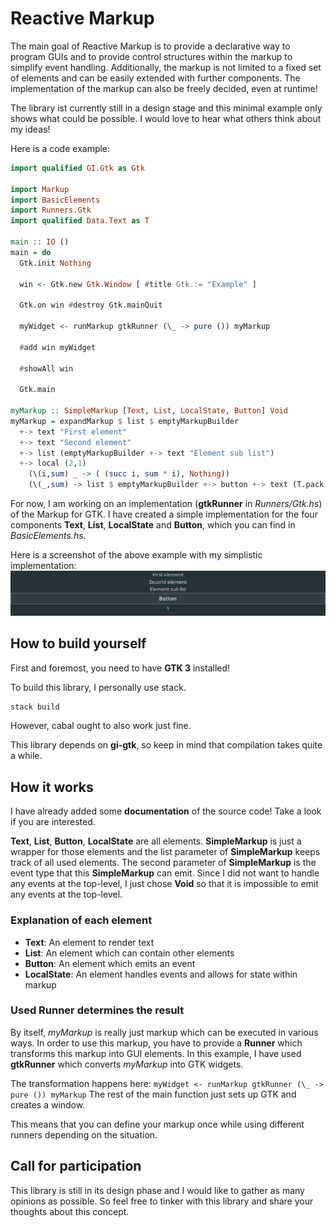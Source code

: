 # Reactive Markup

The main goal of Reactive Markup is to provide a declarative way to program GUIs and to provide control structures within the markup to simplify event handling. Additionally, the markup is not limited to a fixed set of elements and can be easily extended with further components. The implementation of the markup can also be freely decided, even at runtime!

The library ist currently still in a design stage and this minimal example only shows what could be possible. I would love to hear what others think about my ideas!

Here is a code example:
```haskell
import qualified GI.Gtk as Gtk

import Markup
import BasicElements
import Runners.Gtk
import qualified Data.Text as T

main :: IO ()
main = do
  Gtk.init Nothing

  win <- Gtk.new Gtk.Window [ #title Gtk.:= "Example" ]

  Gtk.on win #destroy Gtk.mainQuit

  myWidget <- runMarkup gtkRunner (\_ -> pure ()) myMarkup

  #add win myWidget

  #showAll win

  Gtk.main

myMarkup :: SimpleMarkup [Text, List, LocalState, Button] Void
myMarkup = expandMarkup $ list $ emptyMarkupBuilder
  +-> text "First element"
  +-> text "Second element"
  +-> list (emptyMarkupBuilder +-> text "Element sub list")
  +-> local (2,1) 
    (\(i,sum) _ -> ( (succ i, sum * i), Nothing)) 
    (\(_,sum) -> list $ emptyMarkupBuilder +-> button +-> text (T.pack $ show sum))
```

For now, I am working on an implementation (**gtkRunner** in _Runners/Gtk.hs_) of the Markup for GTK. I have created a simple implementation for the four components **Text**, **List**, **LocalState** and **Button**, which you can find in _BasicElements.hs_.

Here is a screenshot of the above example with my simplistic implementation:
![](./screenshot.png)

## How to build yourself

First and foremost, you need to have **GTK 3** installed!

To build this library, I personally use stack.

```bash
stack build
```

However, cabal ought to also work just fine.

This library depends on **gi-gtk**, so keep in mind that compilation takes quite a while.

## How it works

I have already added some **documentation** of the source code! Take a look if you are interested.

**Text**, **List**, **Button**, **LocalState** are all elements. **SimpleMarkup** is just a wrapper for those elements and the list parameter of **SimpleMarkup** keeps track of all used elements. The second parameter of **SimpleMarkup** is the event type that this **SimpleMarkup** can emit. Since I did not want to handle any events at the top-level, I just chose **Void** so that it is impossible to emit any events at the top-level.

### Explanation of each element

- **Text**: An element to render text
- **List**: An element which can contain other elements
- **Button**: An element which emits an event
- **LocalState**: An element handles events and allows for state within markup

### Used Runner determines the result

By itself, *myMarkup* is really just markup which can be executed in various ways. In order to use this markup, you have to provide a **Runner** which transforms this markup into GUI elements. In this example, I have used **gtkRunner** which converts *myMarkup* into GTK widgets.

The transformation happens here: `myWidget <- runMarkup gtkRunner (\_ -> pure ()) myMarkup`
The rest of the main function just sets up GTK and creates a window.

This means that you can define your markup once while using different runners depending on the situation.

## Call for participation

This library is still in its design phase and I would like to gather as many opinions as possible. So feel free to tinker with this library and share your thoughts about this concept.

